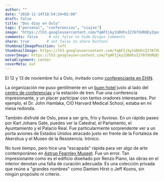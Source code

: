 ```yaml
---
author: ""
date: "2018-11-14T18:54:24+02:00"
draft: false
title: "Dos días en Oslo"
tags: ["personal", "conferencias", "viajes"]
image: "https://lh3.googleusercontent.com/fqAFIjky1UDUhsI276fXURQEyZqxmMhnqxgmSD_F3j70QwIdIC5-qyCk0xHdk4RfaILQa3DdPYbXOFizXSjNCx7vwx7V_B9aICNKDdNJ54rqjzvWnwDGBLCJueI1T51KEOeN_jhRi0Q=w1920-h1080"
comments: false     # set false to hide Disqus comments
share: true        # set false to share buttons
thumbnailImagePosition: left
thumbnailImage: https://lh3.googleusercontent.com/fqAFIjky1UDUhsI276fXURQEyZqxmMhnqxgmSD_F3j70QwIdIC5-qyCk0xHdk4RfaILQa3DdPYbXOFizXSjNCx7vwx7V_B9aICNKDdNJ54rqjzvWnwDGBLCJueI1T51KEOeN_jhRi0Q=w1920-h1080
coverImage: https://lh3.googleusercontent.com/fqAFIjky1UDUhsI276fXURQEyZqxmMhnqxgmSD_F3j70QwIdIC5-qyCk0xHdk4RfaILQa3DdPYbXOFizXSjNCx7vwx7V_B9aICNKDdNJ54rqjzvWnwDGBLCJueI1T51KEOeN_jhRi0Q=w1920-h1080
metaAlignment: center
coverMeta: out
---
```


El 12 y 13 de noviembre fui a Oslo, invitado como [conferenciante en EHiN](https://ehin.no/en/highlights/).

<!--more-->

La organización me puso gentilmente en un [buen hotel](https://www.radissonblu.com/en/plazahotel-oslo) justo al lado del [centro de conferencias](https://www.oslospektrum.no/) y la estación de tren. Fue una conferencia impresionante, y un placer participar con tantos oradores interesantes. Por ejemplo, el Dr. John Hamlaka, CIO Harvard Medical School, estaba en mi mesa redonda.

También disfruté de Oslo, pese a ser gris, frío y lluvioso. En un rápido paseo por Karl Johans Gate, puedes ver la Catedral, el Parlamento, el Ayuntamiento y el Palacio Real. Fue particularmente sorprendente ver a un porta aviones de Estados Unidos atracado justo en frente de la Fortaleza de Akershus y el Museo de la Resistencia. Irónico.

No tuve tiempo, pero hice una "escapada" rápida para ver algo de arte contemporáneo en [Astrup Fearnley Museet](https://www.afmuseet.no/en/hjem). Fue un error. Tan impresionante como es el edificio diseñado por Renzo Piano, las obras en el interior denotan una falta de curación adecuada. Es una colección privada que reúne a "grandes nombres" como Damien Hirst o Jeff Koons, sin ningún propósito ni criterio.

<script src="https://cdn.jsdelivr.net/npm/publicalbum/dist/pa-embed-player.min.js" async></script>
<div class="pa-embed-player" style="width:100%; height:480px; display:none;"
  data-link="https://photos.app.goo.gl/LeHAxJt2xiRn7hYSA"
  data-title="Oslo EHiN 2018"
  data-description="80 new photos · Album by Jorge Cortell">
  <img data-src="https://lh3.googleusercontent.com/ZgCKvdV5T5sDyGkOZvGij9OHnm5uY21npdxsOQwpU1wb4YMaL2qT-Jm3-IOdu2_YmFD2EFd5yvh_uXBBxaQz_qjAghtYB9Drr92f2nN5LOPncW9O30-2YJSK-YFYplKN1p8dYvI8D2k=w1920-h1080" src="" alt="" />
  <img data-src="https://lh3.googleusercontent.com/9vmvAQ8aFjzkSNyXRFuLXPvKOxmFubBNkLRxNVOaNViNBzAUFR2S2-_AGJN2z8qgNlmyMS5bzJMYE0rfyJUrCJVGOtBUNohwvhbtl9hmyJow3AVnqV7XD-FcB-dgoKJdc0UCniOqvX4=w1920-h1080" src="" alt="" />
  <img data-src="https://lh3.googleusercontent.com/bojlcb-nnrhOsUry0X_WaYAL2EXsvMhT7oROlxw9e8BCy9bNyU_nNBuvAbHuPPt3DwJJbCN3hol6MgycDK7YKcvy_fxbK6RyMeK5t8SZXnOKN1Lp8MxuICUZzs94BypCn3uSDHTM9lE=w1920-h1080" src="" alt="" />
  <img data-src="https://lh3.googleusercontent.com/7co2fie58Xz7MOWraKZGX9uKeMAkX0JmhxhW4tN3BMChju891dKBN1krIK4fpTY1vT1yC16VaUfEPQGfBjysfq_Qti8myxjWij4BnUwdLZ9kmycu2-MQX6W7w28kC-gp4z9_0La1p7U=w1920-h1080" src="" alt="" />
  <img data-src="https://lh3.googleusercontent.com/vblgkU7LVf4wJLLPeBNLgBMzhAcmGNsftE_UI_b6KjnPB8ubuP0XzKoEwT72_9Y44AEHz-hjji4jdQJTQANv5N7aUepvQLcVJAEVu9bgazG4gUzJopqMTls1xH1xYETd21gsnIBsmdI=w1920-h1080" src="" alt="" />
  <img data-src="https://lh3.googleusercontent.com/OMfjehdI-jeKkbDMYGpf1mrLDbkwFqD4xHe1KTaT_iVYpt-d_5RN6XpD6DJU_Hd3durYtReemccUCa-EZbsWmVa7PoRtMICvcLXlgk1fTs9BZh389jhFtuapWTgW36JARfZnxEy0EPE=w1920-h1080" src="" alt="" />
  <img data-src="https://lh3.googleusercontent.com/SXfwxs3MEstBI2bTvh7reEyFSP_tUxEwV1rUQ642CgI6H2YQ3qWN7XoM_k_c_TJHK0Fmb8JyBNjuLDapZRDx50NmhgmY872Mfhuc7a2IuU2gQQS-XfT5y_5BMSyT3i3nSCCbz5wLvXg=w1920-h1080" src="" alt="" />
  <img data-src="https://lh3.googleusercontent.com/DgFHwYFfxi2vXFq0MFFM7YQpNkpEZU1etk_e2ldLz9R9RDLPqS2Bo84gfcHjEoD-jk5b11IZlMvA3T7ZMWIpiLyh-HV6GEbqkxgcqCKge7XX8ZeEkHH9ozxm9BsPhK6K9i6aHpcZFg4=w1920-h1080" src="" alt="" />
  <img data-src="https://lh3.googleusercontent.com/G15Sfz0efgjWcGULgyepvRo7Nu6wYBA4U5Sq1OM4u9kpKFQT9PraSNeRBvPu8dgLefnghRvlNTJrdXxy-l4bPIUVp5flUARSeMetPk2t4XzKU96VA_PTdI0RosvGnR44KOrZT5SLlu8=w1920-h1080" src="" alt="" />
  <img data-src="https://lh3.googleusercontent.com/F5zBW4y8oTESRNqwJwBrNljCDvwnQwF98R4ZzlK_cuX3AX0mDC0aWorCRU247snookbOunnCd3aFThtUwt1tJUJHsmxN7s62VE77Ex6wKkmkF7QREr7AbpPDQAoPVsGQybFXGo0kM88=w1920-h1080" src="" alt="" />
  <img data-src="https://lh3.googleusercontent.com/EVbinaE6kHOf9jRGLTDMIcepVinNE-ddlynnM2BRcbke-ZirZ7oAPDvioTNCVwmzkPxuur7H67y5OycXhO30dDLtlTjNeL303wauktGC4T9Za8L6HMBb2KTysdNmKsdtuDu2fF3p8qs=w1920-h1080" src="" alt="" />
  <img data-src="https://lh3.googleusercontent.com/pzBiM-tBIQp2GZ_X5O-jadOoN2TJBinlXBH2eDzDPDpi4gI30EIskIhrAkX_vMPRoiPdsMS3sE-AJNVZiGWcD8BnbOewYMdN3-ecq3LKoSLPNCMQUu-zi15s_IrY95nhtbXyVZlfeVs=w1920-h1080" src="" alt="" />
  <img data-src="https://lh3.googleusercontent.com/fVMW4uXel4uHSOYKQW72f_CdIr0AmKDtxFLn6KeP5pMSQtZ9J89IsBb5b6QHP2ukeVEb2aJus1r73C2EEzCgywOZUiWCo7HpgA9ZqMx7OuQlaKxHPRQzYLWIv0Sq3r16OnGsmxZQFow=w1920-h1080" src="" alt="" />
  <img data-src="https://lh3.googleusercontent.com/OFFtAm8eJpPIOjoeDGADzjBKS-nDRHmYnbaqbxQMNKtzTEGJfMH3_OyELC_QGyWR1aO900MqdIY4SuaCC9WQotBo9U9E4l1LFLL_ASh_jWR3BKYLP_SzH8jgp6F4bzP95Y8YS8gm220=w1920-h1080" src="" alt="" />
  <img data-src="https://lh3.googleusercontent.com/lWwwJ_9VbxEFQtWlkkgnA7C_cqrBpU3COHeWxVN6gKJHnNcvrM3dF5_9D7F-sjfG0TFdmxM6gdSk3Yo3WfeWjOcuaqKUGFHUH01Ts91F6xmtMr4tDKBanNk8pwcHDCFUHwHgZlhqHoQ=w1920-h1080" src="" alt="" />
  <img data-src="https://lh3.googleusercontent.com/ehrpWL7AOyW1Hlr-3QoXuak7ATv9R2idMjNAbFhun4ahgWXZ1NYyXnk7im8Ow010MqMlF4POKsgiWC2ensg0bHgakJck2Gb1yqCg-D1y__2DUCX0sqekcK7m11UVmxSDlXSwddD-XSI=w1920-h1080" src="" alt="" />
  <img data-src="https://lh3.googleusercontent.com/_JLoboTVgalKbGVKt6mtiVaFOyFavv6EVQP0MW2O4diruGh0OKwctPDsoRj8OZPRZVqjUYBuk_rG7qUex0o8xsJQNIlsWq2nCo6AoR4bn6L4PQocPlT6G45klwsTQ_HNhMkCVCjj7jk=w1920-h1080" src="" alt="" />
  <img data-src="https://lh3.googleusercontent.com/QKfRxZq6ySrl926cNYn45agW98rmzfjLdIBH2Ps2WNHw0XT9W5ylXgZTCRf7bRupl5DaOrQKc-D8qKjNRGqaDEo0fX3dzZ6RWH7ukhA4luXt8sdzc0MLwlbJFZHwvP6t4YupJRaPbQY=w1920-h1080" src="" alt="" />
  <img data-src="https://lh3.googleusercontent.com/VCYbeVaGaemniAR66HSvRMrSHd957XhTSCY2A1GvSyv7dBzz9tFnfbMnSNGpJl_kEC-5HLhVSYH-uYytJVUfzOfvJMiNm_tRGj08HiaGZvp9QFjEy2Mkpx8W_-4SHyxFQc54e17zRDM=w1920-h1080" src="" alt="" />
  <img data-src="https://lh3.googleusercontent.com/EDW1rSCS6AMitew7krFKYG_zHbKeqj6KOvcY90RJX6ZX9iYt44rKY4XiY5TKHlmLKZCo1OElD4R4m-4Brla5uXUR-tNS-6ZWx-5BevPYnWzjs1fNkxVwA2fQFlobtgxLkoPH130tUwg=w1920-h1080" src="" alt="" />
  <img data-src="https://lh3.googleusercontent.com/s1uJMjlu2F7tcHwsBDo8sVvnU_vqYTKeJ0H8KDd88IXSj465Q_Hm6V6X4WseJSyXmmaec9cVgphOm4lRSGnLfNMQB4Fp-vuMiX7rtn7f_0PiyA2A5guSLfQL6Ft1WiZWi1rr4l_7Ix0=w1920-h1080" src="" alt="" />
  <img data-src="https://lh3.googleusercontent.com/Zq982tmopEZWD89ofvNrJLh0hEhhfR-N4I3tac_j8bUsRGjcahQii7Te2GSrIf4xcLlPJ6vzVKzZLevs7QgT8iUOUrZp3e0WcSCauGFRMc8vBMkNdF3Rj1VUZN5agNhUOjZayLmC4W8=w1920-h1080" src="" alt="" />
  <img data-src="https://lh3.googleusercontent.com/sScmgRfhrzpMY7lnbm3gM3lGbxY3lwstNHE-Fege3pNbOqd0DIv_4fvN0_NRlwUvV9IAofCK7gngAhuiSqFntpxZbpsyx79OplHckDBmWPfrCfmO3RaGNc1SS3r--7JgvNc_RNTNtXA=w1920-h1080" src="" alt="" />
  <img data-src="https://lh3.googleusercontent.com/BdvkFjOFp_25mBxsrU6zGTIclfNDV5NQgE8yvfcpTJWlPgKUrsoCOkb5kqb_sYKZBqv7kUm_IHIuR6QwiCHhEl5AThJodXI9nW3ritnLTxg4SE_3pRRfsZnMDF6YzLy-0p-zxTVOgDA=w1920-h1080" src="" alt="" />
  <img data-src="https://lh3.googleusercontent.com/UB5p5J_NqPJcM-E4M4TP71p0oDOZYCjrU43U6gBCYIqDuVwTdFiF0H45U9TcOQypQte48TGQ6V-nSZq5ziKBTo3pYSP87I8zjwwfA2QeYl5E22bPMtUHMA4HcuI9nZ9YF0Xxnex-NzI=w1920-h1080" src="" alt="" />
  <img data-src="https://lh3.googleusercontent.com/gOVUzn0-G-rkai_rcVPM3U1LO1z3xz_7YBrFxMEwpnL5zqWusdqKx99kX2TOjoW-xTuvShHjBH_XPvHfkJVaUJZBgUmapllTgHH5lNPMKPWJt_yLBNCzsbkUgKKOiGOtxxVviIL0ft0=w1920-h1080" src="" alt="" />
  <img data-src="https://lh3.googleusercontent.com/Lo__cKDdwM0Xzg6C2MMNVyz_gB6BT-e5DYczPJmolMmqZzwSBKRcb70IkpM-9pyqzU5YVSuFHrbJYcw64TgT_XCtUPH27sKkqZuzxYH4F4c_v_dQTAhheppZlohqLmKWVyigJehxsTM=w1920-h1080" src="" alt="" />
  <img data-src="https://lh3.googleusercontent.com/uj6ikk03sCqiV_ygD8eipT6QFNf_o6BWagtgmIbA11y4RcFyuQFhXFh0Lb0BYPDGIVdbG3doD8wBEQe9mQQ0RGDl-o5h6GHsi5tXio-Hydwutfod0vmCnC8e1fcnm6bxnf_ls5KSJnw=w1920-h1080" src="" alt="" />
  <img data-src="https://lh3.googleusercontent.com/XlX7yPQMiBEXoKsWojxL0gjwwO5Zc_w0avl2OwArx_79RDQFgvErwHtWPKBIt-NrvXP7BgRwc1sJW3376S7-AuvmLoJY7FRHZNRm6R2b6KBZCuivh6-1INKqb6hZQyGKn-tpNRH1QFc=w1920-h1080" src="" alt="" />
  <img data-src="https://lh3.googleusercontent.com/yN4AvWZJ8AQwNu5uxg3XiacK2K2Ubfm606kd4azjDKyoOzqo2ZMMHihw13q4BKryaqwhSEiH1VUbHGJiuj1pKL1ZGhDlv_gCmh6KffhzE0aMPVpOqsKV3vsKKw3oCBW3WFwJpoxqrC8=w1920-h1080" src="" alt="" />
  <img data-src="https://lh3.googleusercontent.com/OflVznSp-i02ksCZ9SBCL5Uq4b3AJ6Qx_SSjSarfidxJgVtJny28HmXIcd9YeEysg37Q5chdvqGxcWyKlfyigE4tu2z0kd4uH9-lKCc-wgC4olYK7LR1DYAeQ1-6drSbZ8M_mIS2Gcw=w1920-h1080" src="" alt="" />
  <img data-src="https://lh3.googleusercontent.com/H_KTFUd12DZCDRjNWpmuWnCoBXjzSGhKCL0zoY66-38R6xmCaQxHjN5IvI0VGI1mjxWa6oiFOBVLidoXZCoSTIEELs9j1lKp5uk96htpVD82B2b2Y8NNSqf9jszrKdp5Yw-pFXkQBpc=w1920-h1080" src="" alt="" />
  <img data-src="https://lh3.googleusercontent.com/FMZlRsIdRLXyHRHheoYcxyxC4G7uSptM4Onj0Q1Hvky3A5VtGxGC7SSsDtQLZ2kvNBCkgl8wHgDZrxcbQiDqvpZsDIccUyZ0j17emqd9VxMoWlVqVvT-P9YFPOqnbmaVFhB5itK5w20=w1920-h1080" src="" alt="" />
  <img data-src="https://lh3.googleusercontent.com/yZEjFcnIMohYWu5yl7tonv3PyOwUD_JOKbK-ALlBS5xFC3yrAwn9NQnaNwBXZIQ5Nb8HHdURL1_qvqe_UQscMVt_7epYsICjxp2XkOTTPwdhvv5aOc0Yx2wqLw4ewqtAOUUQYeIkPG0=w1920-h1080" src="" alt="" />
  <img data-src="https://lh3.googleusercontent.com/hg6FuLn1UOCarSoaArhOuVN-_wD-D2gXMVmESz9_RfVHrnAFdYc1hnHTp6ORJLw_-nSBzuCSEOGKQleBKRdst9DM3sxKfd-xc_qfo_wGu6V-rID_B4xKnf5mlNHK_PXnsrhzwMQeMIE=w1920-h1080" src="" alt="" />
  <img data-src="https://lh3.googleusercontent.com/Gdol5HxA6ZJiO9pXNYTQKsyfImDuc7eNpnNCZipY-DhutIqkrWtGQg65C0SIQTusXUUmolnUkWSu-4O3tCvmwdr_BUemxzg3DftqO5_3PKpVwCk1VrLdfa7ZdVM5TZdGI_tan3pIEvU=w1920-h1080" src="" alt="" />
  <img data-src="https://lh3.googleusercontent.com/e4kJpo2IxDCLdqU6y6YktIlpbZFp7tkvia961O3N43V4_TlmLojMmuD8X_8KXpgom--iSdLrswhFAeTokknHZPjNy2BAXYvVJ0hX6MyNSnZZ5QrXXjusg2jZXD3WGOR0Dt5lgU80ToA=w1920-h1080" src="" alt="" />
  <img data-src="https://lh3.googleusercontent.com/SSfzQdrxYHscgiz_XpgqypcCLm2RG8RQonf4Y2KByQv2Ld82rrgclJvjYmMKx7Tge-fc_9__tdC8Ih_66E4BtaX0sUaDDhSvgkpiWF1b6iVuMTaBiFiw4z_LX7EIf4v-hDfyg72WG8k=w1920-h1080" src="" alt="" />
  <img data-src="https://lh3.googleusercontent.com/1B49CcgRlXpUaO5x5SPIxcTWRhRqujGXRfGNXOswlnVIEZ38C1h792g2TADkndW2AdfhWKxsnVke57mCg1V7YYur2wS0N37s11Sqsetm-fdEL2VmokOt5I_c-l56jgVA546w7uhEeVs=w1920-h1080" src="" alt="" />
  <img data-src="https://lh3.googleusercontent.com/y0Ya63zxzH1M65YOHuR6F7hX-Ls6VMQkRuzxeA2E_pqUqHpRecVDcnMpF8ejOY06oAr0rqcilVa3SALOtCvoTk1o_VAT0Sdeh9aVDarT-uVaVSWtTQHUWjIYuisX_vAkI9SIL1FwzD8=w1920-h1080" src="" alt="" />
  <img data-src="https://lh3.googleusercontent.com/lDZtmqSd0JjNh2Shnef17K83X_J4MYXpE4U8EsIDtw_Ju8LFaWDrObk2LxJXb3QhFlAw3HAfYdwpdpu69LrAh_AzR_7T8nYlRiD84vvlP2ebKtIeftZdQi1Er0PT88kRmafCvafZvJo=w1920-h1080" src="" alt="" />
  <img data-src="https://lh3.googleusercontent.com/MQ17-ZOo95J2dan6fvX4LFxS2T1VY9iXPVgF84lbfC3qywtnZWXG2UBx033-B0NdWww7sF2cjbWImmAtHLmJg1kcfYgnS9Zobpp2hUP9SlHq8ToTDOpnyVfTXDMLIK2fp95D8xlrmLE=w1920-h1080" src="" alt="" />
  <img data-src="https://lh3.googleusercontent.com/S2EqFZ9ym841feKyXXFpR7sBCotGjoh6t3d-_rSHEksquYovpt5pD58tSRnPqO8EU_ac1yKhE6DI3lko3DX3QfpkImqHSs7J_S2aZLtvUFzVbS41ZBdu0L0OIXMNtnjlinw0qvJIDOg=w1920-h1080" src="" alt="" />
  <img data-src="https://lh3.googleusercontent.com/S8rSVL-zCidcu2Mb0eQhyJ1Br0U9hY57Ne0DfP5GCLjn4ZhJPEPm7ZFS5Iogp4GTEfAMwl3fOaI4qqIoEZxF8-g6Hw4MUlORPW2CJFf9DX0CJTq12YnwswAayYXapygyehi1IwmVK_8=w1920-h1080" src="" alt="" />
  <img data-src="https://lh3.googleusercontent.com/Qjk9vxXLF0X1sTy7x1RZUqxmmSyXtFgZoiifxqZwom-TuH7W1E3-wgS0Z8uTWPoIjHSn7NorcQ-MPUU8tVIPllSg4o7Fz2rh2TxiCVSzBQ3uIQlAHUEG-ahKiNOGitGbUI-ocrasN2o=w1920-h1080" src="" alt="" />
  <img data-src="https://lh3.googleusercontent.com/uEThJoqkSKRByR47MgmD_rF3mIjYc7GLV2WhgZEEpo0ZdG1ElB716vzO2zrkEemXWmhLSjisDS-M8q5jfPPbHCbAYksjDfiwlrFxZoNed2PtLcfjLhfWEyyaCXu5EnUBuAeagx2Loec=w1920-h1080" src="" alt="" />
  <img data-src="https://lh3.googleusercontent.com/cmGGu0cJf2aO8D9BWE2lSCvBTGuDA8XGX9c26xs5wxY6y5QxQ5v5MUSOxe8LeZV5cjK1E-qODZBldw17WaIDn0c98u2tolj5TxAn4h0JJu9bML5N8kBT7HXQHeTM069TItCZWc16SUg=w1920-h1080" src="" alt="" />
  <img data-src="https://lh3.googleusercontent.com/yNy9nBn6ez4tWH_W5zQhIms3tA0Kc6D4kUsRZ0N_4a73jD_U8iYPnQrxdldJpAvZKudIUqw_I9GegX2B9tyxmDGr2ln5AnMWLxmHqP4hNHS_ybyc5-hJwM7qf6WskrZWNLEOZzm3EPg=w1920-h1080" src="" alt="" />
  <img data-src="https://lh3.googleusercontent.com/Q8bxtea2aLdKxcHUJc_RPPsyd2BEnXzPiHPAwj8eoAHDvYmLC1_US_qMcyfllWbMTahBsCmhCFOwv11m6CI67r9qUJzp-nKHkZx6E6HNCzSEZZTXdE4uLMQjZG0cRXhB0YzhkriEvmc=w1920-h1080" src="" alt="" />
  <img data-src="https://lh3.googleusercontent.com/I4RUKq3cIbW6aSbL5LUrOePmpk_kPP7wBiC2uKwHVyp3aDXXOZfwKPhmFaDe-Yi4W-692IOc3W7lst38vXPv6DbXrq142MP5iA5L0aAifO45vjd1ykSL5eoFPvk2dxN5Zf0-_x2ZZYw=w1920-h1080" src="" alt="" />
  <img data-src="https://lh3.googleusercontent.com/Tb_wTpoWrJX1xHMAtRtOyRNzNwrEMx0vLsXxO_HGq8oZ56h9ect_hGCXpM6Gn7kN3meZKTBy2Fz6q70v-nVuGcRPWNY_S-Rer8_INFufaNPCYDPWKHHA6FnvHXqybEfqsRsqflQ013g=w1920-h1080" src="" alt="" />
  <img data-src="https://lh3.googleusercontent.com/ITLDi8rGh2j_PoJA2W4HANcrYIDKQy0Yx0ooVQUJ2iOFBv8fopDh3KBZ4KEJ08l4r85-N-ag0MA0G7_IFBDatqrnBOClDp7EbeTb3hgyK5r7fkn2bFJ0swcQzP5z4Mkw250Kcfys-78=w1920-h1080" src="" alt="" />
  <img data-src="https://lh3.googleusercontent.com/Acy8d0OsihZXOlJ5G_DFpUj_qLFjR5VoXp_5dlFpOILKE_vIJYRDG4JE2j0Vz1AFQkZ5ziQaclu7EJLkXI1yRZ-ttoiclDSjZHQVDnNdR3sdsgxOrHHHGJVR0gL7utGqQaDe3QBbobg=w1920-h1080" src="" alt="" />
  <img data-src="https://lh3.googleusercontent.com/ylPlU78CSRXi4ObUpHmJhhkf6YMY-DRMfwi6NHDs1b6_dMZc04BtZx7dDfDHgMEKyPAg2rYy4P7hqvfcTZQKhgZUlh3tYiWt6Ha3S2Iv5mRi5BUHwKTT0d1jcOogQQJ0XFfJOaRuh2M=w1920-h1080" src="" alt="" />
  <img data-src="https://lh3.googleusercontent.com/vJPy9TT6aveG9mTdk53-xLqPAPaoO2Z5-qZ2-RZTGSTVKjlxUOEKJk6XxaSUhvewxNTmc4b0AUFFnmVf6H5jfg54TMWaaH6RAgs-DdPendlxggdhEwLYujKe4UKPViMBuKh6T8_9-lM=w1920-h1080" src="" alt="" />
  <img data-src="https://lh3.googleusercontent.com/8lHtQuk5gR2Kv-N1srLL4HGOWuNvO-bzl6tMBaIgFWV7yx-sjUYo1Ph750e80xFwIzB1F-YvJI55lcODt5YEEvuwdHaIVJAmWcu73KUYz4olEh8RMaXlDjVs0Yi9ve7eAt6wqBYdmXs=w1920-h1080" src="" alt="" />
  <img data-src="https://lh3.googleusercontent.com/V2QNvlb-Fi-x-vKCMW767tSjHZPck_4gHoDbePZKKQ8V7dPncgZ2723fp2zB6nxNj2jcBmay1J2rRey6f5i1bsGWIOPP3EFUARC2zIJlEIENahCRh4yFEtkXAM7UIOiDOrUsFTFl2Yk=w1920-h1080" src="" alt="" />
  <img data-src="https://lh3.googleusercontent.com/1-0RFXKA1HHRpO9xGk3uJlbhtpX1nghIo_RxJHw7OaFaiCPoppz76jS5PrtyNfwI444oAkMEFMRuOywdsoP-GWgZjAK0ijbLnjt79prB1Q1rEpL7ymbhNe7Z6lZPEiu0g4XY2lANxTM=w1920-h1080" src="" alt="" />
  <img data-src="https://lh3.googleusercontent.com/u5SRzsXHLh3QIvkJbdl5JDk_xDNxRZ3WezlqbauGFb3i8WkHyVyZe7Z2jOWAqLTtew0OrkdfpE7g8ISPw3f-BpU7HpouSlA-CLbA-kq_SnYxKVB7Q0IoIs0NchuQDGGUGWT-9jH5IYc=w1920-h1080" src="" alt="" />
  <img data-src="https://lh3.googleusercontent.com/sbB8vNgJl40eCRpdXyGAvsqNBfENsf-YclWu5zd-PsZFyUSpUtSVsVXD3Y10yveID5Dj9mfDdTusEP5yVLJ9tTL80RTP8hjKVs6xezTtAOWEaWP9SM6zNd1yOMofK3Ew34mQU70Y6JA=w1920-h1080" src="" alt="" />
  <img data-src="https://lh3.googleusercontent.com/bNZUsEiT2ebD99_QZUpcq_RdSLNsUrOMc53plqjCFL7F2lgL7HacGGX06_jj7F8Vx8QL9-YKaeOljl2U9fjqacoGMm4suaw_baWhnG7ouJKPVPq6O_5vDgeBinPw6o8ZUZnbSQ5NVhs=w1920-h1080" src="" alt="" />
  <img data-src="https://lh3.googleusercontent.com/hOj72mPQ4k4-lU_65QpcZrD6P1N8vBt6xAJMkIPMOhaOH6AEagfxnRnP9TXcob-JqSwWyJUfi0Nm6RgzM2AEHunYwnhvQ2PRnRG6b3xty3jAVfC5i0cjJfT2Q6QVifQIpErwV9UXOW4=w1920-h1080" src="" alt="" />
  <img data-src="https://lh3.googleusercontent.com/XzHkdKW_NXngHjJvYt8K8chMcoxh8tEolBwFJz_2RzhJu2eLHHpnmrs057WmeHwnk6PGMhLPZFxX8vpIxTGgxcF9e-7foHqYa20t2rYYhhFRUPUAoXmlSKuVc_ork-eFYDTT-Ygtpbc=w1920-h1080" src="" alt="" />
  <img data-src="https://lh3.googleusercontent.com/xPCT8SbsvyFVH-mRFMiI9zGXJ-oe-8qhGcNXe536IiDcw3UKpRG0mxNRw3ot6NVM08XlkbCsTjqMJ_boRn15fLuk5H-Eb-36uAyKq9QMZ3A0Yc7sCEc2NUVpomUGKs0rV2yY7DbnJ84=w1920-h1080" src="" alt="" />
  <img data-src="https://lh3.googleusercontent.com/qKMNJ9CMLVf3wcejRT7yaT0bTnLbKMaxfXYvIqUY3xRRQEeiObi18gz4ppb3EYTs8OdSoJrusdApgAlOmPUTzj_4VDlDUXWTzQ2PsInrhcR5ii6WbEOmmsMYpTLO5GHDK36Vpoq0fK0=w1920-h1080" src="" alt="" />
  <img data-src="https://lh3.googleusercontent.com/i1DJzQgMkZrKovTpozXbSSXsjDTvunY_5zncw5g9tIFOijd6yYHXgM4XG4ZxRqJn08zZkifgXRrFOwnaFYl623doGgIbcKC8__vVNaNG7asjNUuqOCmLNuovg8zc3kujW6GsqxivWkg=w1920-h1080" src="" alt="" />
  <img data-src="https://lh3.googleusercontent.com/K7EY2GlU3M5hkayI8ZiWu0gH_1EAJYL5R5JLvHB4yiguitrFQmp3SYzkSP0R4USgfMLOFnbF2mu7FTioOwj97nsYBZiBf3DIzj9fJpngyYS0JJoirXLnzUbGFuT7E62NlsFspFRzpBo=w1920-h1080" src="" alt="" />
  <img data-src="https://lh3.googleusercontent.com/s606E0uWWwJr9W_JMiwB4CLUYbCQjsNprM5dRI91gvT8zmB9w_2JJOZl74jURCPRzT21BJ6wULQMFeJwc_VLglSEUOxNn4gI_hUgVO8TrPIn-tI8LINpjdIRs90bs4X9v21-mbehPqY=w1920-h1080" src="" alt="" />
  <img data-src="https://lh3.googleusercontent.com/4zDxCumAqrQJFvOGMAWbQKJzEzhiDQ9ugJom086ydb7PnfWBiglpOaZIQWqnh4lYEpeqsOfYDoCx2HouZhZkyPQYAztQwOMMiv74A1VcssgNFK35-jcnHRFLQa6XzSCMXPmHo1f5xjs=w1920-h1080" src="" alt="" />
  <img data-src="https://lh3.googleusercontent.com/oqufkvJY30ImqcMkD8S5bkqpTTwB0zbOd8ys0hPGFGrMGBEsOiIF3qJYBI4tWw7jn4GYbJ7krurg_HDvYnW-ydsaClFfvxRnU2UkG0QhTcZyY3a0fpXAqJrJ3Hwb0fnfJ6OfeLqcUFo=w1920-h1080" src="" alt="" />
  <img data-src="https://lh3.googleusercontent.com/d617zMTtoowlRjrLVU1mlBqsC3LdeMQHDYQFX4HXe3C3c4UMOuLtOCiHObl8zGtoWqOkTcG8Y_wKqa3dpSVGQU5S64ZsTMBFYLwwiKxB-NPhVzK900VCh0mjhvH6vXWy0xyz9Ir6wXs=w1920-h1080" src="" alt="" />
  <img data-src="https://lh3.googleusercontent.com/vKTXJtikUFG0KfvSgicKJT4mDaMIuYfkIqFOm6buHnwTpudT9CC8hXJMmyfHLSBITVGg5Yl_K273sDx2mYDDldb4mTDkjFTvXlg0IwwcGVxLY_ecSCSsuWXaZEcvTdX7EVZWkV-5ukA=w1920-h1080" src="" alt="" />
  <img data-src="https://lh3.googleusercontent.com/cuZvlkIxUYdnXxG8sOx6J59eOSiRe0AQ7W5Y22SYi7UUQ8DbI_AQAfe8EV_IA17ipSCgzKAw9q9JlgUi8WnApYi6WfuT-SYKVDp-r9ECndAWu7qTRrV16TmPuw0U2X1f5eGMfYPYWHw=w1920-h1080" src="" alt="" />
  <img data-src="https://lh3.googleusercontent.com/fWMWxm5ogj_l9LcLg_XCrwi1ddT-XsBIXQRAam-3mFgy8k1GiDplWlJfLr_G1MS1l2kYxtvkOR5LXig_xco_W9ghzYKRfXFfUjllUfiISWPN1TkFXltMPuKLdy80VBO5KhOKcTlcoQg=w1920-h1080" src="" alt="" />
  <img data-src="https://lh3.googleusercontent.com/X7snyu_8NDqLOULrtSmfwvNV2EkZSQuwSHojqTo7cOyrnHGtbosbht_Mg0svOhY50i3bUKFAMsYF72vILL102VXeoK01fpVgceMArcacXjZTpt72Qd1ITmAf32mNeygydK9oaYoyasc=w1920-h1080" src="" alt="" />
  <img data-src="https://lh3.googleusercontent.com/fCZET-UylyjbE6EWq_0SxCl3mDUQx2b1JUw9CJpVVR0tdTghnRg5MlVw6hoVRXTX_6UBWIjW7cRwP1svWNYGtqXUr1aNheeP-Fs43RWx2Vpc1zC5abW6dgWy11dFJRR_x5RSW9n4HH4=w1920-h1080" src="" alt="" />
  <img data-src="https://lh3.googleusercontent.com/hdd7u3sbJhKTy-HWya_QjmI0HREsyVfLJFFPU-eBgIx7GVB4BRpBmvNLCqmJ67mywWMiHcc9Fhgs0jyKySlHNqO8AL2T0CYHzlJ_VGOjoiYBBdxTPoYQ0SAcYWkzmwR_6FFfkgUaRmA=w1920-h1080" src="" alt="" />
  <img data-src="https://lh3.googleusercontent.com/8UUhvGXeGVxBLCYegfUqpiyruYuf7Etz-3-Vc5_DjTXE00AWsBN7GsoDUgbblOICVK4ijYupoQXF3ML6G7dKLYF7-D1sAsJc2L3WlCPV6OQdMZ0j-s7V9J_MiThYIfnieNpqCJo62wQ=w1920-h1080" src="" alt="" />
  <img data-src="https://lh3.googleusercontent.com/YZrxldWJcimU1rdf0jvpRi96OvSPMAbsyN61neBlKFlbdmD3W1WNY1HYttsUNFAN8XaBNC1Gys8XM6ivslfCDPkAyHe0LZ62oPbNTABBm-DrIxru1YbP_N0pfbXHSFESLqrKjKT3wF8=w1920-h1080" src="" alt="" />
  <img data-src="https://lh3.googleusercontent.com/wYrWssgwOT6FzjrOnoXqlgUzwnyoO4McbeJzGuSwUY5sl1VMH-d6AqRG4ezRPRXGoYocfXJd1Imi46zejx2Rf3y7zSm90wNz7UgNJbKLGr0m5HtSfU6059n06IbmLhusq9z1QatlHB0=w1920-h1080" src="" alt="" />
</div>
